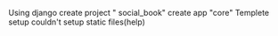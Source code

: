 Using django
create project " social_book"
create app "core"
Templete setup 
couldn't setup static files(help)
